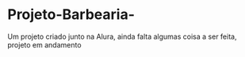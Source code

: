 # Projeto-Barbearia-
Um projeto criado junto na Alura,  ainda falta algumas coisa a ser feita, projeto em andamento  
